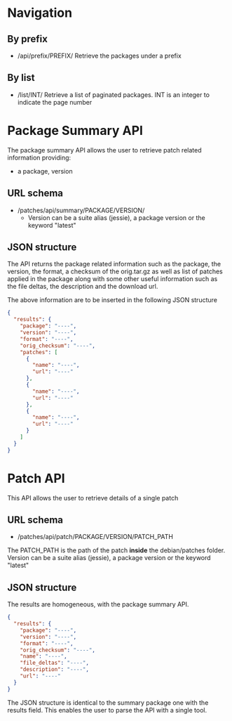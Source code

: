 # Navigation

## By prefix

- /api/prefix/PREFIX/ Retrieve the packages under a prefix

## By list

- /list/INT/ Retrieve a list of paginated packages. INT is an integer to indicate the
  page number

# Package Summary API

The package summary API allows the user to retrieve patch related information providing:

- a package, version

## URL schema

- /patches/api/summary/PACKAGE/VERSION/
  - Version can be a suite alias (jessie), a package version or the keyword "latest"

## JSON structure

The API returns the package related information such as the package, the version, the
format, a checksum of the orig.tar.gz as well as list of patches applied in the package
along with some other useful information such as the file deltas, the description and
the download url.

The above information are to be inserted in the following JSON structure

```json
{
  "results": {
    "package": "----",
    "version": "----",
    "format": "----",
    "orig_checksum": "----",
    "patches": [
      {
        "name": "----",
        "url": "----"
      },
      {
        "name": "----",
        "url": "----"
      },
      {
        "name": "----",
        "url": "----"
      }
    ]
  }
}
```

# Patch API

This API allows the user to retrieve details of a single patch

## URL schema

- /patches/api/patch/PACKAGE/VERSION/PATCH_PATH

The PATCH_PATH is the path of the patch **inside** the debian/patches folder. Version
can be a suite alias (jessie), a package version or the keyword "latest"

## JSON structure

The results are homogeneous, with the package summary API.

```json
{
  "results": {
    "package": "----",
    "version": "----",
    "format": "----",
    "orig_checksum": "----",
    "name": "----",
    "file_deltas": "----",
    "description": "----",
    "url": "----"
  }
}
```

The JSON structure is identical to the summary package one with the results field. This
enables the user to parse the API with a single tool.
